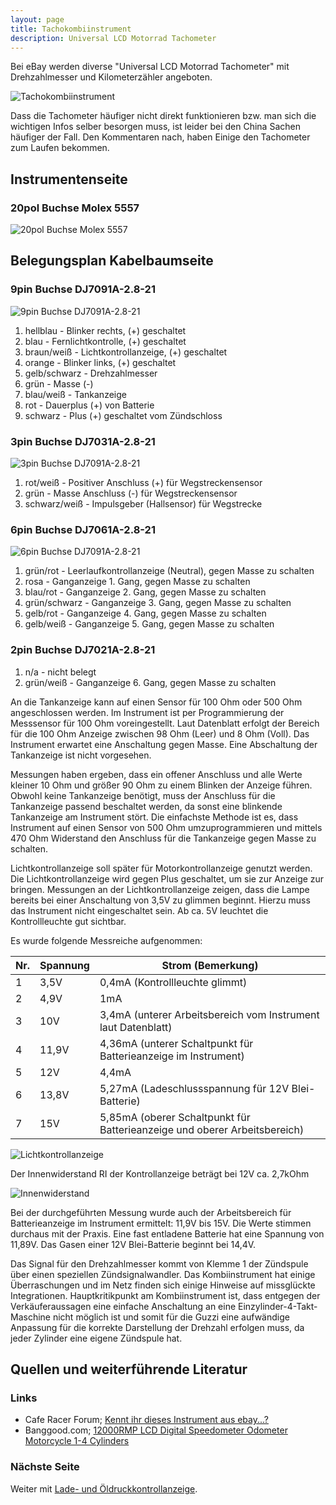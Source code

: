 ```yaml
---
layout: page
title: Tachokombiinstrument
description: Universal LCD Motorrad Tachometer
---
```


Bei eBay werden diverse "Universal LCD Motorrad Tachometer" mit Drehzahlmesser und Kilometerzähler angeboten.

![Tachokombiinstrument](images/Tachometer.jpg)

Dass die Tachometer häufiger nicht direkt funktionieren bzw. man sich die wichtigen Infos selber besorgen muss, ist leider bei den China Sachen häufiger der Fall. Den Kommentaren nach, haben Einige den Tachometer zum Laufen bekommen.

## Instrumentenseite
### 20pol Buchse Molex 5557
![20pol Buchse Molex 5557](images/20pol_Molex_5557.png)

## Belegungsplan Kabelbaumseite
### 9pin Buchse DJ7091A-2.8-21
![9pin Buchse DJ7091A-2.8-21](images/9pol_DJ7091A-2.8-21.png)

1. hellblau - Blinker rechts, (+) geschaltet
2. blau - Fernlichtkontrolle, (+) geschaltet
3. braun/weiß - Lichtkontrollanzeige, (+) geschaltet
4. orange - Blinker links, (+) geschaltet
5. gelb/schwarz - Drehzahlmesser
6. grün - Masse (-)
7. blau/weiß - Tankanzeige
8. rot - Dauerplus (+) von Batterie
9. schwarz - Plus (+) geschaltet vom Zündschloss

### 3pin Buchse DJ7031A-2.8-21
![3pin Buchse DJ7091A-2.8-21](images/3pol_DJ7091A-2.8-21.png)

1. rot/weiß - Positiver Anschluss (+) für Wegstreckensensor
2. grün - Masse Anschluss (-) für Wegstreckensensor
3. schwarz/weiß - Impulsgeber (Hallsensor) für Wegstrecke

### 6pin Buchse DJ7061A-2.8-21
![6pin Buchse DJ7091A-2.8-21](images/6pol_DJ7091A-2.8-21.png)

1. grün/rot - Leerlaufkontrollanzeige (Neutral), gegen Masse zu schalten
2. rosa - Ganganzeige 1. Gang, gegen Masse zu schalten
3. blau/rot - Ganganzeige 2. Gang, gegen Masse zu schalten
4. grün/schwarz - Ganganzeige 3. Gang, gegen Masse zu schalten
5. gelb/rot - Ganganzeige 4. Gang, gegen Masse zu schalten
6. gelb/weiß - Ganganzeige 5. Gang, gegen Masse zu schalten

### 2pin Buchse DJ7021A-2.8-21

1. n/a - nicht belegt
2. grün/weiß - Ganganzeige 6. Gang, gegen Masse zu schalten

An die Tankanzeige kann auf einen Sensor für 100 Ohm oder 500 Ohm angeschlossen werden. Im Instrument ist per Programmierung der Messsensor für 100 Ohm voreingestellt. Laut Datenblatt erfolgt der Bereich für die 100 Ohm Anzeige zwischen 98 Ohm (Leer) und 8 Ohm (Voll). Das Instrument erwartet eine Anschaltung gegen Masse. Eine Abschaltung der Tankanzeige ist nicht vorgesehen.

Messungen haben ergeben, dass ein offener Anschluss und alle Werte kleiner 10 Ohm und größer 90 Ohm zu einem Blinken der Anzeige führen. Obwohl keine Tankanzeige benötigt, muss der Anschluss für die Tankanzeige passend beschaltet werden, da sonst eine blinkende Tankanzeige am Instrument stört. Die einfachste Methode ist es, dass Instrument auf einen Sensor von 500 Ohm umzuprogrammieren und mittels 470 Ohm Widerstand den Anschluss für die Tankanzeige gegen Masse zu schalten.

Lichtkontrollanzeige soll später für Motorkontrollanzeige genutzt werden. Die Lichtkontrollanzeige wird gegen Plus geschaltet, um sie zur Anzeige zur bringen. Messungen an der Lichtkontrollanzeige zeigen, dass die Lampe bereits bei einer Anschaltung von 3,5V zu glimmen beginnt. Hierzu muss das Instrument nicht eingeschaltet sein. Ab ca. 5V leuchtet die Kontrollleuchte gut sichtbar.

Es wurde folgende Messreiche aufgenommen:

Nr. | Spannung | Strom (Bemerkung)
--- | --- | ---
1 | 3,5V | 0,4mA (Kontrollleuchte glimmt)
2 | 4,9V | 1mA
3 | 10V | 3,4mA (unterer Arbeitsbereich vom Instrument laut Datenblatt)
4 | 11,9V | 4,36mA (unterer Schaltpunkt für Batterieanzeige im Instrument)
5 | 12V | 4,4mA
6 | 13,8V | 5,27mA (Ladeschlussspannung für 12V Blei-Batterie)
7 | 15V | 5,85mA (oberer Schaltpunkt für Batterieanzeige und oberer Arbeitsbereich)

![Lichtkontrollanzeige](images/Lichtkontrollanzeige.png)

Der Innenwiderstand RI der Kontrollanzeige beträgt bei 12V ca. 2,7kOhm

![Innenwiderstand](images/Innenwiderstand.png)

Bei der durchgeführten Messung wurde auch der Arbeitsbereich für Batterieanzeige im Instrument ermittelt: 11,9V bis 15V. Die Werte stimmen durchaus mit der Praxis. Eine fast entladene Batterie hat eine Spannung von 11,89V. Das Gasen einer 12V Blei-Batterie beginnt bei 14,4V.

Das Signal für den Drehzahlmesser kommt von Klemme 1 der Zündspule über einen speziellen Zündsignalwandler. Das Kombiinstrument hat einige Überraschungen und im Netz finden sich einige Hinweise auf missglückte Integrationen. Hauptkritikpunkt am Kombiinstrument ist, dass entgegen der Verkäuferaussagen eine einfache Anschaltung an eine Einzylinder-4-Takt-Maschine nicht möglich ist und somit für die Guzzi eine aufwändige Anpassung für die korrekte Darstellung der Drehzahl erfolgen muss, da jeder Zylinder eine eigene Zündspule hat.

## Quellen und weiterführende Literatur

### Links
- Cafe Racer Forum; [Kennt ihr dieses Instrument aus ebay...?](http://www.caferacer-forum.de/viewtopic.php?f=43&t=15340&p=234461)
- Banggood.com; [12000RMP LCD Digital Speedometer Odometer Motorcycle 1-4 Cylinders](http://www.banggood.com/en/12000-RMP-LCD-Digital-Speedometer-Odometer-Motorcycle-1-4-Cylinders-p-972677.html)

### Nächste Seite
Weiter mit [Lade- und Öldruckkontrollanzeige](pages/kontrollanzeige.html).
